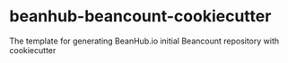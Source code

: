 # beanhub-beancount-cookiecutter
The template for generating BeanHub.io initial Beancount repository with cookiecutter
